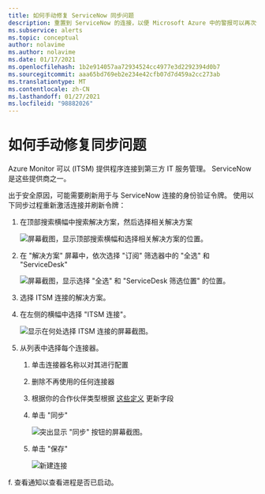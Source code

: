 ```yaml
---
title: 如何手动修复 ServiceNow 同步问题
description: 重置到 ServiceNow 的连接，以便 Microsoft Azure 中的警报可以再次调用 ServiceNow
ms.subservice: alerts
ms.topic: conceptual
author: nolavime
ms.author: nolavime
ms.date: 01/17/2021
ms.openlocfilehash: 1b2e914057aa72934524cc4977e3d2292394d0b7
ms.sourcegitcommit: aaa65bd769eb2e234e42cfb07d7d459a2cc273ab
ms.translationtype: MT
ms.contentlocale: zh-CN
ms.lasthandoff: 01/27/2021
ms.locfileid: "98882026"
---
```

# <a name="how-to-manually-fix-sync-problems"></a>如何手动修复同步问题

Azure Monitor 可以 (ITSM) 提供程序连接到第三方 IT 服务管理。 ServiceNow 是这些提供商之一。

出于安全原因，可能需要刷新用于与 ServiceNow 连接的身份验证令牌。
使用以下同步过程重新激活连接并刷新令牌：

1. 在顶部搜索横幅中搜索解决方案，然后选择相关解决方案

    ![屏幕截图，显示顶部搜索横幅和选择相关解决方案的位置。](media/itsmc-resync-servicenow/solution-search-8-bit.png)

1. 在 "解决方案" 屏幕中，依次选择 "订阅" 筛选器中的 "全选" 和 "ServiceDesk"

    ![屏幕截图，显示选择 "全选" 和 "ServiceDesk 筛选位置" 的位置。](media/itsmc-resync-servicenow/solutions-list-8-bit.png)

1. 选择 ITSM 连接的解决方案。
1. 在左侧的横幅中选择 "ITSM 连接"。

    ![显示在何处选择 ITSM 连接的屏幕截图。](media/itsmc-resync-servicenow/itsm-connector-8-bit.png)

1. 从列表中选择每个连接器。 
    1. 单击连接器名称以对其进行配置
    1. 删除不再使用的任何连接器

    1. 根据你的合作伙伴类型根据 [这些定义](./itsmc-connections.md) 更新字段

    1. 单击 "同步"

       ![突出显示 "同步" 按钮的屏幕截图。](media/itsmc-resync-servicenow/resync-8-bit-2.png)

    1. 单击 "保存"

        ![新建连接](media/itsmc-resync-servicenow/save-8-bit.png)

f.    查看通知以查看进程是否已启动。
